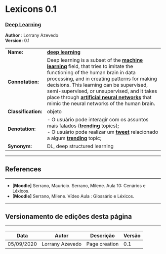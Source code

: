 # Lexicons 0.1

<span id="dp"></span>
### **<a href="#dp">Deep Learning</a>**

**Author** : Lorrany Azevedo</br>
**Version:** 0.1</br>

|   |   |
|---|---|
|**Name:**|	**<a href="#dp">deep learning</a>** |
|**Connotation:**| Deep learning is a subset of the **<a href="#ml">machine learning</a>** field, that tries to imitate the functioning of the human brain in data processing, and in creating patterns for making decisions. This learning can be supervised, semi-supervised, or unsupervised, and it takes place through **<a href="#ann">artificial neural networks</a>** that mimic the neural networks of the human brain. |
|**Classification:**|	objeto |
|**Denotation:**|- O usuário pode interagir com os assuntos mais falados (**<a href="#lxTrending">trending</a>** topics);</br>- O usuário pode realizar um **<a href="#lxTweet">tweet</a>** relacionado a algum **<a href="#lxTrending">trending</a>** topic; |
|**Synonym:**| DL, deep structured learning |

---
## References
---
- **[Moodle]** Serrano, Maurício. Serrano, Milene. Aula 10: Cenários e Léxicos.
- **[Moodle]** Serrano, Milene. Vídeo Aula : Glossário e Léxicos.

***
## Versionamento de edições desta página
---

| Data | Autor | Descrição | Versão |
|------|-------|-----------|--------|
| 05/09/2020 | Lorrany Azevedo | Page creation | 0.1 |

